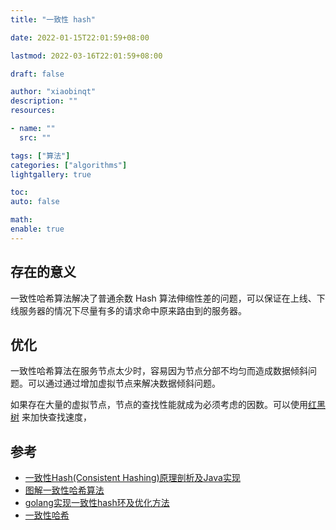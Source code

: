 ```yaml
---
title: "一致性 hash"

date: 2022-01-15T22:01:59+08:00

lastmod: 2022-03-16T22:01:59+08:00

draft: false

author: "xiaobinqt"
description: ""
resources:

- name: ""
  src: ""

tags: ["算法"]
categories: ["algorithms"]
lightgallery: true

toc:
auto: false

math:
enable: true
---
```


## 存在的意义

一致性哈希算法解决了普通余数 Hash 算法伸缩性差的问题，可以保证在上线、下线服务器的情况下尽量有多的请求命中原来路由到的服务器。

## 优化

一致性哈希算法在服务节点太少时，容易因为节点分部不均匀而造成数据倾斜问题。可以通过通过增加虚拟节点来解决数据倾斜问题。

如果存在大量的虚拟节点，节点的查找性能就成为必须考虑的因数。可以使用[红黑树](https://xiaozhuanlan.com/topic/1248367905) 来加快查找速度，

## 参考

+ [一致性Hash(Consistent Hashing)原理剖析及Java实现](https://blog.csdn.net/suifeng629/article/details/81567777)
+ [图解一致性哈希算法](https://segmentfault.com/a/1190000021199728)
+ [golang实现一致性hash环及优化方法](http://jintang.zone/2018/08/20/golang%E5%AE%9E%E7%8E%B0%E4%B8%80%E8%87%B4%E6%80%A7hash%E7%8E%AF%E5%8F%8A%E4%BC%98%E5%8C%96%E6%96%B9%E6%B3%95.html)
+ [一致性哈希](https://geektutu.com/post/geecache-day4.html)
